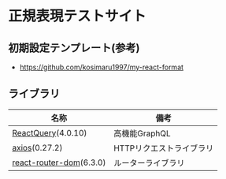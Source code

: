 # 正規表現テストサイト

## 初期設定テンプレート(参考)
- https://github.com/kosimaru1997/my-react-format

## ライブラリ
|  名称 | 備考 |
|-------|-----|
|[ReactQuery](https://tanstack.com/query/v4/docs/overview)(4.0.10)|高機能GraphQL|
|[axios](https://github.com/axios/axios)(0.27.2)|HTTPリクエストライブラリ|
|[react-router-dom](https://reactrouter.com/docs/en/v6)(6.3.0)|ルーターライブラリ|
